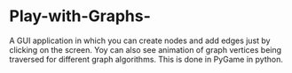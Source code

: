 # Play-with-Graphs-
A GUI application in which you can create nodes and add edges just by clicking on the screen. Yoy can also see animation of graph vertices being traversed for different graph algorithms. This is done in PyGame in python.

